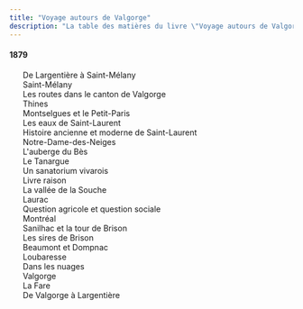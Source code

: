 ```yaml
---
title: "Voyage autours de Valgorge"
description: "La table des matières du livre \"Voyage autours de Valgorge\" du Docteur Francus (Albin Mazon) publié en 1879 par l'Imprimerie Typographique Roure de Privas"
---
```


#### 1879

<div id="toc">

1. De Largentière à Saint-Mélany
1. Saint-Mélany
1. Les routes dans le canton de Valgorge
1. Thines
1. Montselgues et le Petit-Paris
1. Les eaux de Saint-Laurent
1. Histoire ancienne et moderne de Saint-Laurent
1. Notre-Dame-des-Neiges
1. L'auberge du Bès
1. Le Tanargue
1. Un sanatorium vivarois
1. Livre raison
1. La vallée de la Souche
1. Laurac
1. Question agricole et question sociale
1. Montréal
1. Sanilhac et la tour de Brison
1. Les sires de Brison
1. Beaumont et Dompnac
1. Loubaresse
1. Dans les nuages
1. Valgorge
1. La Fare
1. De Valgorge à Largentière

</div>
